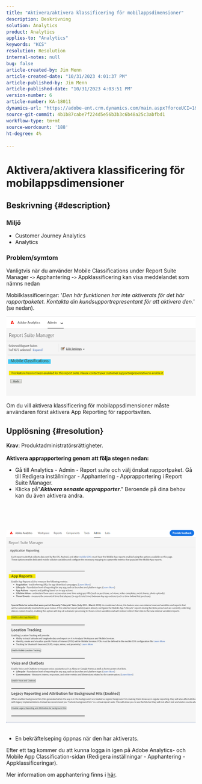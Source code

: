 ```yaml
---
title: "Aktivera/aktivera klassificering för mobilappsdimensioner"
description: Beskrivning
solution: Analytics
product: Analytics
applies-to: "Analytics"
keywords: "KCS"
resolution: Resolution
internal-notes: null
bug: false
article-created-by: Jim Menn
article-created-date: "10/31/2023 4:01:37 PM"
article-published-by: Jim Menn
article-published-date: "10/31/2023 4:03:51 PM"
version-number: 6
article-number: KA-18011
dynamics-url: "https://adobe-ent.crm.dynamics.com/main.aspx?forceUCI=1&pagetype=entityrecord&etn=knowledgearticle&id=29a4f7c0-0678-ee11-8179-6045bd006268"
source-git-commit: 4b1b87cabe7f224d5e56b3b3c6b48a25c3abfbd1
workflow-type: tm+mt
source-wordcount: '188'
ht-degree: 4%

---
```


# Aktivera/aktivera klassificering för mobilappsdimensioner

## Beskrivning {#description}


### <b>Miljö</b>

- Customer Journey Analytics
- Analytics 




### <b>Problem/symtom</b>

Vanligtvis när du använder Mobile Classifications under Report Suite Manager -`>`  Apphantering -`>`  Appklassificering kan visa meddelandet som nämns nedan

Mobilklassificeringar: &#39;*Den här funktionen har inte aktiverats för det här rapportpaketet. Kontakta din kundsupportrepresentant för att aktivera den.*&#39; (se nedan).

![](assets/___2aa4f7c0-0678-ee11-8179-6045bd006268___.png)

Om du vill aktivera klassificering för mobilappsdimensioner måste användaren först aktivera App Reporting för rapportsviten.


## Upplösning {#resolution}

<b>Krav</b>: Produktadministratörsrättigheter.<br><br><b>Aktivera apprapportering genom att följa stegen nedan:</b>
- Gå till Analytics - Admin - Report suite och välj önskat rapportpaket. Gå till Redigera inställningar - Apphantering -<b> </b>Apprapportering i Report Suite Manager.
- Klicka på&quot;<b>*Aktivera senaste apprapporter</b>*.&quot; Beroende på dina behov kan du även aktivera andra.

<br><br> <br><br>![](assets/0ae3ca9c-b68f-ec11-b400-00224804a35d.png)
 
- En bekräftelseping öppnas när den har aktiverats.


Efter ett tag kommer du att kunna logga in igen på Adobe Analytics- och Mobile App Classification-sidan (Redigera inställningar - Apphantering - Appklassificeringar).

Mer information om apphantering finns i [här](https://experienceleague.adobe.com/docs/analytics/admin/admin-tools/manage-report-suites/edit-report-suite/app-management/app-reporting.html).
